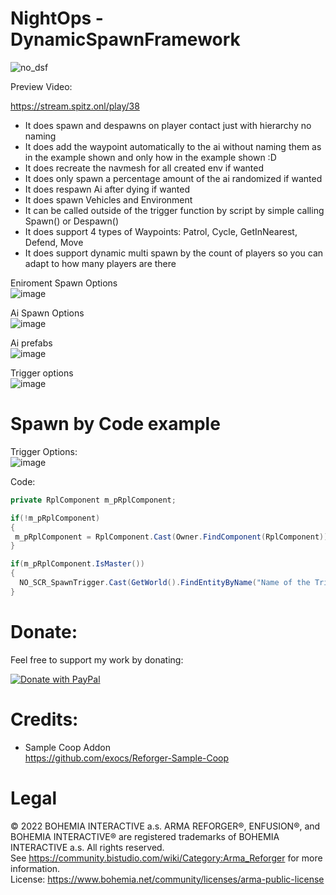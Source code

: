 NightOps - DynamicSpawnFramework
=======
![no_dsf](https://user-images.githubusercontent.com/69326203/172024097-b7be9bd0-f399-4eb4-a465-b5e73e4d6b57.png)

Preview Video:

https://stream.spitz.onl/play/38

 - It does spawn and despawns on player contact just with hierarchy no naming
 - It does add the waypoint automatically to the ai without naming them as in the example shown and only how in the example shown :D
 - It does recreate the navmesh for all created env if wanted
 - It does only spawn a percentage amount of the ai randomized if wanted
 - It does respawn Ai after dying if wanted
 - It does spawn Vehicles and Environment
 - It can be called outside of the trigger function by script by simple calling Spawn() or Despawn()
 - It does support 4 types of Waypoints: Patrol, Cycle, GetInNearest, Defend, Move
 - It does support dynamic multi spawn by the count of players so you can adapt to how many players are there


Eniroment Spawn Options  
![image](https://user-images.githubusercontent.com/69326203/172024630-552f385d-93fb-47ff-8a88-0b69dbe799a3.png)

Ai Spawn Options  
![image](https://user-images.githubusercontent.com/69326203/172024757-31f2a636-f181-46c3-8432-7a01d6dbd980.png)

Ai prefabs  
![image](https://user-images.githubusercontent.com/69326203/172024648-5f37f46e-647d-4326-a623-63e10e5be250.png)

Trigger options  
![image](https://user-images.githubusercontent.com/69326203/172024696-587c4b99-aa31-4c3d-9f19-e6493bd4473e.png)

Spawn by Code example
===

Trigger Options:  
![image](https://user-images.githubusercontent.com/69326203/172024798-924e851e-cb79-47dc-a8ff-78aa4244efbb.png)

Code:  
```C#
private RplComponent m_pRplComponent;

if(!m_pRplComponent)
{
 m_pRplComponent = RplComponent.Cast(Owner.FindComponent(RplComponent));
}

if(m_pRplComponent.IsMaster())
{
  NO_SCR_SpawnTrigger.Cast(GetWorld().FindEntityByName("Name of the Trigger")).Spawn();
}
```



Donate:
=======
Feel free to support my work by donating:  

<a href="https://www.paypal.com/donate?hosted_button_id=JYNFKYARZ7DT4">
<img src="https://www.paypalobjects.com/en_US/CH/i/btn/btn_donateCC_LG.gif" alt="Donate with PayPal" />
</a>   


Credits:
=======
* Sample Coop Addon  
https://github.com/exocs/Reforger-Sample-Coop



Legal
=======
© 2022 BOHEMIA INTERACTIVE a.s. ARMA REFORGER®, ENFUSION®, and BOHEMIA INTERACTIVE® are registered trademarks of BOHEMIA INTERACTIVE a.s. All rights reserved.  
See https://community.bistudio.com/wiki/Category:Arma_Reforger for more information.  
License: https://www.bohemia.net/community/licenses/arma-public-license
